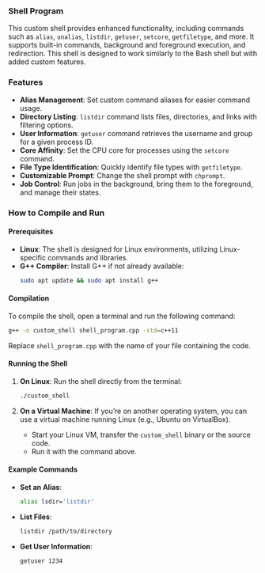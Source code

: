
### Shell Program

This custom shell provides enhanced functionality, including commands such as `alias`, `unalias`, `listdir`, `getuser`, `setcore`, `getfiletype`, and more. It supports built-in commands, background and foreground execution, and redirection. This shell is designed to work similarly to the Bash shell but with added custom features.

### Features

- **Alias Management**: Set custom command aliases for easier command usage.
- **Directory Listing**: `listdir` command lists files, directories, and links with filtering options.
- **User Information**: `getuser` command retrieves the username and group for a given process ID.
- **Core Affinity**: Set the CPU core for processes using the `setcore` command.
- **File Type Identification**: Quickly identify file types with `getfiletype`.
- **Customizable Prompt**: Change the shell prompt with `chprompt`.
- **Job Control**: Run jobs in the background, bring them to the foreground, and manage their states.

### How to Compile and Run

#### Prerequisites
- **Linux**: The shell is designed for Linux environments, utilizing Linux-specific commands and libraries.
- **G++ Compiler**: Install G++ if not already available:  
  ```bash
  sudo apt update && sudo apt install g++
  ```

#### Compilation

To compile the shell, open a terminal and run the following command:

```bash
g++ -o custom_shell shell_program.cpp -std=c++11
```

Replace `shell_program.cpp` with the name of your file containing the code.

#### Running the Shell

1. **On Linux**:
   Run the shell directly from the terminal:
   ```bash
   ./custom_shell
   ```

2. **On a Virtual Machine**:
   If you’re on another operating system, you can use a virtual machine running Linux (e.g., Ubuntu on VirtualBox).
   - Start your Linux VM, transfer the `custom_shell` binary or the source code.
   - Run it with the command above.

#### Example Commands

- **Set an Alias**:
  ```bash
  alias lsdir='listdir'
  ```

- **List Files**:
  ```bash
  listdir /path/to/directory
  ```

- **Get User Information**:
  ```bash
  getuser 1234
  ```


